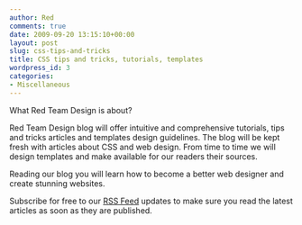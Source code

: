 ```yaml
---
author: Red
comments: true
date: 2009-09-20 13:15:10+00:00
layout: post
slug: css-tips-and-tricks
title: CSS tips and tricks, tutorials, templates
wordpress_id: 3
categories:
- Miscellaneous
---
```


What Red Team Design is about?

Red Team Design blog will offer intuitive and comprehensive tutorials, tips and tricks articles and templates design guidelines. The blog will be kept fresh with articles about CSS and web design. From time to time we will design templates and make available for our readers their sources.
<!-- more -->
Reading our blog you will learn how to become a better web designer and create stunning websites.

Subscribe for free to our [RSS Feed](http://feeds.feedburner.com/redteamdesign) updates to make sure you read the latest articles as soon as they are published.
